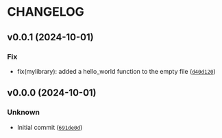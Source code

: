 # CHANGELOG

## v0.0.1 (2024-10-01)

### Fix

* fix(mylibrary): added a hello_world function to the empty file ([`d40d120`](https://github.com/YoenCorbel/mylibrary/commit/d40d120f1d1d59c92aa69de4ec519f6fd7995dd5))

## v0.0.0 (2024-10-01)

### Unknown

* Initial commit ([`691de0d`](https://github.com/YoenCorbel/mylibrary/commit/691de0dac3b6b862a447e918cca08f295db09896))
